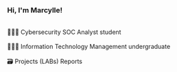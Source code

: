 ### Hi, I'm Marcylle!
<p></p>
<br>👩🏻‍💻 Cybersecurity SOC Analyst student</br>
<br>👩🏻‍🎓 Information Technology Management undergraduate</br>
<br>🗃️ Projects (LABs) Reports</br>
<!--
**L0rdB43lish/L0rdB43lish** is a ✨ _special_ ✨ repository because its `README.md` (this file) appears on your GitHub profile.

-->
